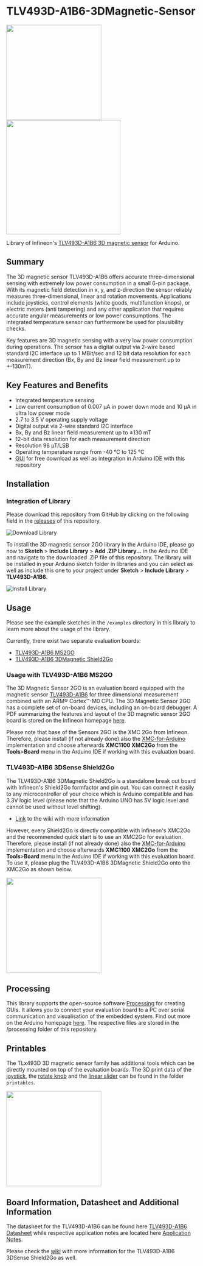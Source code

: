 # TLV493D-A1B6-3DMagnetic-Sensor
<img src="https://github.com/Infineon/Assets/blob/master/Pictures/3D%20Magnetic%20Sensor%202Go.jpg" width=250> <img src="https://github.com/Infineon/Assets/blob/master/Pictures/TLV493D-Sense-Shield2Go_Top_plain.jpg_2045671804.jpg?raw=true" width=300>

Library of Infineon's [TLV493D-A1B6 3D magnetic sensor](https://www.infineon.com/cms/de/product/sensor/magnetic-position-sensor/3d-magnetic-sensor/tlv493d-a1b6/) for Arduino. 

## Summary
The 3D magnetic sensor TLV493D-A1B6 offers accurate three-dimensional sensing with extremely low power consumption in a small 6-pin package. With its magnetic field detection in x, y, and z-direction the sensor reliably measures three-dimensional, linear and rotation movements. Applications include joysticks, control elements (white goods, multifunction knops), or electric meters (anti tampering) and any other application that requires accurate angular measurements or low power consumptions.
The integrated temperature sensor can furthermore be used for plausibility checks.

Key features are 3D magnetic sensing with a very low power consumption during operations. The sensor has a digital output via 2-wire based standard I2C interface up to 1 MBit/sec and 12 bit data resolution for each measurement direction (Bx, By and Bz linear field measurement up to +-130mT).

## Key Features and Benefits
* Integrated temperature sensing
* Low current consumption of 0.007 µA in power down mode and 10 µA in ultra low power mode
* 2.7 to 3.5 V operating supply voltage
* Digital output via 2-wire standard I2C interface
* Bx, By and Bz linear field measurement up to ±130 mT
* 12-bit data resolution for each measurement direction
* Resolution 98 µT/LSB
* Operating temperature range from -40 °C to 125 °C
* [GUI](https://www.infineon.com/cms/en/product/sensor/magnetic-position-sensor/3d-magnetic-sensor/?redirId=67528#!tools) for free download as well as integration in Arduino IDE with this repository

## Installation

### Integration of Library
Please download this repository from GitHub by clicking on the following field in the [releases](https://github.com/Infineon/TLV493D-A1B6-3DMagnetic-Sensor/releases) of this repository.

![Download Library](https://raw.githubusercontent.com/infineon/assets/master/Pictures/Releases_Generic.jpg)

To install the 3D magnetic sensor 2GO library in the Arduino IDE, please go now to **Sketch** > **Include Library** > **Add .ZIP Library...** in the Arduino IDE and navigate to the downloaded .ZIP file of this repository. The library will be installed in your Arduino sketch folder in libraries and you can select as well as include this one to your project under **Sketch** > **Include Library** > **TLV493D-A1B6**. 

![Install Library](https://raw.githubusercontent.com/infineon/assets/master/Pictures/Library_Install_ZIP.png)

## Usage
Please see the example sketches in the `/examples` directory in this library to learn more about the usage of the library.

Currently, there exist two separate evaluation boards:

* [TLV493D-A1B6 MS2GO](https://www.infineon.com/cms/de/product/evaluation-boards/tlv493d-a1b6-ms2go/)
* [TLV493D-A1B6 3DMagnetic Shield2Go](https://www.infineon.com/cms/en/product/evaluation-boards/s2go_3d-sense_tlv493d/)

### Usage with TLV493D-A1B6 MS2GO
The 3D Magnetic Sensor 2GO is an evaluation board equipped with the magnetic sensor [TLV493D-A1B6](https://www.infineon.com/cms/de/product/sensor/magnetic-position-sensor/3d-magnetic-sensor/TLV493D-A1B6/productType.html?productType=5546d462525dbac401529cebc74f07b7) for three dimensional measurement combined with an ARM® Cortex™-M0 CPU. The 3D Magnetic Sensor 2GO has a complete set of on-board devices, including an on-board debugger. A PDF summarizing the features and layout of the 3D magnetic sensor 2GO board is stored on the Infineon homepage [here](https://www.infineon.com/dgdl/Infineon-3D-Magnetic-Sensor_EvalKit_UM-UM-v01_01-EN.pdf?fileId=5546d462525dbac40152ac4ca1d318c2).

Please note that base of the Sensors 2GO is the XMC 2Go from Infineon. Therefore, please install (if not already done) also the [XMC-for-Arduino](https://github.com/Infineon/XMC-for-Arduino) implementation and choose afterwards **XMC1100 XMC2Go** from the **Tools**>**Board** menu in the Arduino IDE if working with this evaluation board.

### TLV493D-A1B6 3DSense Shield2Go
The TLV493D-A1B6 3DMagnetic Shield2Go is a standalone break out board with Infineon's Shield2Go formfactor and pin out. You can connect it easily to any microcontroller of your choice which is Arduino compatible and has 3.3V logic level (please note that the Arduino UNO has 5V logic level and cannot be used without level shifting).

* [Link](https://github.com/Infineon/TLV493D-A1B6-3DMagnetic-Sensor/wiki) to the wiki with more information

However, every Shield2Go is directly compatible with Infineon's XMC2Go and the recommended quick start is to use an XMC2Go for evaluation. Therefore, please install (if not already done) also the [XMC-for-Arduino](https://github.com/Infineon/XMC-for-Arduino) implementation and choose afterwards **XMC1100 XMC2Go** from the **Tools**>**Board** menu in the Arduino IDE if working with this evaluation board. To use it, please plug the TLV493D-A1B6 3DMagnetic Shield2Go onto the XMC2Go as shown below.

<img src="https://github.com/Infineon/Assets/blob/master/Pictures/TLV493D-A1B6_S2Go_w_XMC2Go.png" width=250>

## Processing
This library supports the open-source software [Processing](https://processing.org/) for creating GUIs. It allows you to connect your evaluation board to a PC over serial communication and visualisation of the embedded system. Find out more on the Arduino homepage [here](http://playground.arduino.cc/Interfacing/Processing). The respective files are stored in the /processing folder of this repository. 

## Printables
The TLx493D 3D magnetic sensor family has additional tools which can be directly mounted on top of the evaluation boards. The 3D print data of the [joystick](https://www.infineon.com/cms/en/product/promopages/sensors-2go/#Add-ons-3D-Magnetic-2GO), the [rotate knob](https://www.infineon.com/cms/en/product/promopages/sensors-2go/#Add-ons-3D-Magnetic-2GO) and the [linear slider](https://www.infineon.com/cms/en/product/promopages/sensors-2go/#Add-ons-3D-Magnetic-2GO) can be found in the folder `printables`.

<img src="https://www.infineon.com/export/sites/default/media/products/Sensors/joystick.jpg_708092179.jpg" width=250>

## Board Information, Datasheet and Additional Information

The datasheet for the TLV493D-A1B6 can be found here [TLV493D-A1B6 Datasheet](https://www.infineon.com/dgdl/Infineon-TLV493D-A1B6-DS-v01_00-EN.pdf?fileId=5546d462525dbac40152a6b85c760e80) while respective application notes are located here [Application Notes](https://www.infineon.com/cms/de/product/sensor/magnetic-position-sensor/3d-magnetic-sensor/TLV493D-A1B6+2+GO+KIT/productType.html?productType=5546d4624e24005f014e6775d0177011#ispnTab4).

Please check the [wiki](https://github.com/Infineon/TLV493D-A1B6-3DMagnetic-Sensor/wiki) with more information for the TLV493D-A1B6 3DSense Shield2Go as well.

